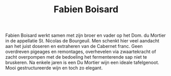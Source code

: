 ﻿---
title: Fabien Boisard
huis: Dom. du Mortier
regio: Touraine
photo: boisard.jpg
layout: wijnhuis

wijnen:
      
    - naam:  Des Pieds et Mains'09
      ref:   
      app:   Vin de France
      type:  Rouge
      cep:   Cabernet franc
      prijs: €17.23
     
    - naam:  Des Pieds et Mains'06
      ref:   
      app:   Vin de France
      type:  Rouge
      cep:   Cabernet franc
      prijs: €17.23
    
    
---
Fabien Boisard werkt samen met zijn broer en vader op het Dom. du Mortier in de appellatie St. Nicolas de Bourgeuil. Men schenkt hier veel aandacht aan het juist doseren en extraheren 
van de Cabernet franc. Geen overdreven pigeages en remontages, overhevelen via zwaartekracht of zacht overpompen met de bedoeling het fermenterende sap niet te bruskeren.
Na enkele jaren is een Du Mortier wijn een ideale tafelgenoot. Mooi gestructureerde wijn en toch zo elegant. 